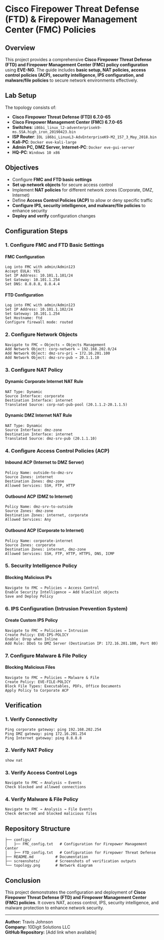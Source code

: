 # Cisco Firepower Threat Defense (FTD) & Firepower Management Center (FMC) Policies

## Overview
This project provides a comprehensive **Cisco Firepower Threat Defense (FTD) and Firepower Management Center (FMC) policy configuration** using **EVE-NG**. The guide includes **basic setup, NAT policies, access control policies (ACP), security intelligence, IPS configuration, and malware/file policies** to secure network environments effectively.

## Lab Setup
The topology consists of:
- **Cisco Firepower Threat Defense (FTD) 6.7.0-65**
- **Cisco Firepower Management Center (FMC) 6.7.0-65**
- **Switches**: `i86bi_linux_l2-adventerprisek9-ms.SSA.high_iron_20190423.bin`
- **ISP Router**: `IOL i86bi_LinuxL3-AdvEnterpriseK9-M2_157_3_May_2018.bin`
- **Kali-PC**: `Docker eve-kali-large`
- **Admin PC, DMZ Server, Internet-PC**: `Docker eve-gui-server`
- **HQ-PC**: `Windows 10 x86`

## Objectives
- Configure **FMC and FTD basic settings**
- **Set up network objects** for secure access control
- Implement **NAT policies** for different network zones (Corporate, DMZ, Internet)
- Define **Access Control Policies (ACP)** to allow or deny specific traffic
- **Configure IPS, security intelligence, and malware/file policies** to enhance security
- **Deploy and verify** configuration changes

## Configuration Steps

### **1. Configure FMC and FTD Basic Settings**
#### **FMC Configuration**
```shell
Log into FMC with admin/Admin123
Accept EULA: YES
Set IP Address: 10.101.1.101/24
Set Gateway: 10.101.1.254
Set DNS: 8.8.8.8, 8.8.4.4
```

#### **FTD Configuration**
```shell
Log into FMC with admin/Admin123
Set IP Address: 10.101.1.102/24
Set Gateway: 10.101.1.254
Set Hostname: ftd
Configure firewall mode: routed
```

### **2. Configure Network Objects**
```shell
Navigate to FMC → Objects → Objects Management
Add Network Object: corp-network → 192.168.202.0/24
Add Network Object: dmz-srv-pri → 172.16.201.100
Add Network Object: dmz-srv-pub → 20.1.1.10
```

### **3. Configure NAT Policy**
#### **Dynamic Corporate Internet NAT Rule**
```shell
NAT Type: Dynamic
Source Interface: corporate
Destination Interface: internet
Translated Source: corp-nat-pub-pool (20.1.1.2-20.1.1.5)
```

#### **Dynamic DMZ Internet NAT Rule**
```shell
NAT Type: Dynamic
Source Interface: dmz-zone
Destination Interface: internet
Translated Source: dmz-srv-pub (20.1.1.10)
```

### **4. Configure Access Control Policies (ACP)**
#### **Inbound ACP (Internet to DMZ Server)**
```shell
Policy Name: outside-to-dmz-srv
Source Zones: internet
Destination Zones: dmz-zone
Allowed Services: SSH, FTP, HTTP
```

#### **Outbound ACP (DMZ to Internet)**
```shell
Policy Name: dmz-srv-to-outside
Source Zones: dmz-zone
Destination Zones: internet, corporate
Allowed Services: Any
```

#### **Outbound ACP (Corporate to Internet)**
```shell
Policy Name: corporate-internet
Source Zones: corporate
Destination Zones: internet, dmz-zone
Allowed Services: SSH, FTP, HTTP, HTTPS, DNS, ICMP
```

### **5. Security Intelligence Policy**
#### **Blocking Malicious IPs**
```shell
Navigate to FMC → Policies → Access Control
Enable Security Intelligence → Add blacklist objects
Save and Deploy Policy
```

### **6. IPS Configuration (Intrusion Prevention System)**
#### **Create Custom IPS Policy**
```shell
Navigate to FMC → Policies → Intrusion
Create Policy: EVE-IPS-POLICY
Enable: Drop when Inline
Add Rule: DDoS to DMZ Server (Destination IP: 172.16.201.100, Port 80)
```

### **7. Configure Malware & File Policy**
#### **Blocking Malicious Files**
```shell
Navigate to FMC → Policies → Malware & File
Create Policy: EVE-FILE-POLICY
Block File Types: Executables, PDFs, Office Documents
Apply Policy to Corporate ACP
```

## **Verification**
### **1. Verify Connectivity**
```shell
Ping corporate gateway: ping 192.168.202.254
Ping DMZ gateway: ping 172.16.201.254
Ping Internet gateway: ping 8.8.8.8
```

### **2. Verify NAT Policy**
```shell
show nat
```

### **3. Verify Access Control Logs**
```shell
Navigate to FMC → Analysis → Events
Check blocked and allowed connections
```

### **4. Verify Malware & File Policy**
```shell
Navigate to FMC → Analysis → File Events
Check detected and blocked malicious files
```

## Repository Structure
```
├── configs/
│   ├── FMC_config.txt   # Configuration for Firepower Management Center
│   ├── FTD_config.txt   # Configuration for Firepower Threat Defense
├── README.md          # Documentation
├── screenshots/       # Screenshots of verification outputs
└── topology.png       # Network diagram
```

## **Conclusion**
This project demonstrates the configuration and deployment of **Cisco Firepower Threat Defense (FTD) and Firepower Management Center (FMC) policies**. It covers NAT, access control, IPS, security intelligence, and malware protection to enhance network security.

---
**Author:** Travis Johnson  
**Company:** 10Digit Solutions LLC  
**GitHub Repository:** [Add link when available]

